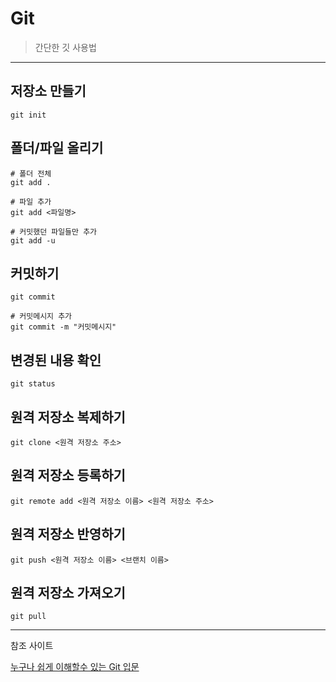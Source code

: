 # Git
> 간단한 깃 사용법

---

## 저장소 만들기
```git
git init
```

## 폴더/파일 올리기
```git
# 폴더 전체
git add .

# 파일 추가
git add <파일명>

# 커밋했던 파일들만 추가
git add -u
```

## 커밋하기
```git
git commit

# 커밋메시지 추가
git commit -m "커밋메시지"
```

## 변경된 내용 확인
```git
git status
```

## 원격 저장소 복제하기
```git
git clone <원격 저장소 주소>
```

## 원격 저장소 등록하기
```git
git remote add <원격 저장소 이름> <원격 저장소 주소>
```

## 원격 저장소 반영하기
```git
git push <원격 저장소 이름> <브랜치 이름>
```

## 원격 저장소 가져오기
```git
git pull
```

---

참조 사이트

[누구나 쉽게 이해할수 있는 Git 입문](https://backlog.com/git-tutorial/kr/)
